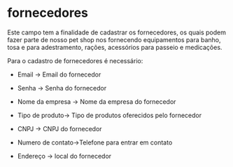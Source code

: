 # fornecedores 

Este campo tem a finalidade de cadastrar os fornecedores, os quais podem fazer parte de nosso pet shop nos fornecendo equipamentos para banho, tosa e para adestramento, rações, acessórios para passeio e medicações.

Para o cadastro de fornecedores é necessário:

* Email -> Email do fornecedor

* Senha -> Senha do fornecedor

* Nome da empresa -> Nome da empresa do fornecedor

* Tipo de produto-> Tipo de produtos oferecidos pelo fornecedor

* CNPJ -> CNPJ do fornecedor

* Numero de contato->Telefone para entrar em contato

* Endereço -> local do fornecedor